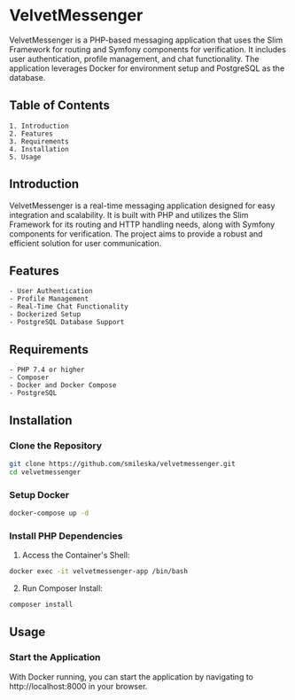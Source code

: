 # VelvetMessenger

VelvetMessenger is a PHP-based messaging application that uses the Slim Framework for routing and Symfony components for verification. It includes user authentication, profile management, and chat functionality. The application leverages Docker for environment setup and PostgreSQL as the database.

## Table of Contents

    1. Introduction
    2. Features
    3. Requirements
    4. Installation
    5. Usage

## Introduction

VelvetMessenger is a real-time messaging application designed for easy integration and scalability. It is built with PHP and utilizes the Slim Framework for its routing and HTTP handling needs, along with Symfony components for verification. The project aims to provide a robust and efficient solution for user communication.

## Features

    - User Authentication
    - Profile Management
    - Real-Time Chat Functionality
    - Dockerized Setup
    - PostgreSQL Database Support

## Requirements

    - PHP 7.4 or higher
    - Composer
    - Docker and Docker Compose
    - PostgreSQL

## Installation

### Clone the Repository
```bash
git clone https://github.com/smileska/velvetmessenger.git
cd velvetmessenger
```
### Setup Docker
```bash
docker-compose up -d
```
### Install PHP Dependencies
1. Access the Container's Shell:
```bash
docker exec -it velvetmessenger-app /bin/bash
```
2. Run Composer Install:
```bash
composer install
```

## Usage

### Start the Application
With Docker running, you can start the application by navigating to http://localhost:8000 in your browser.

